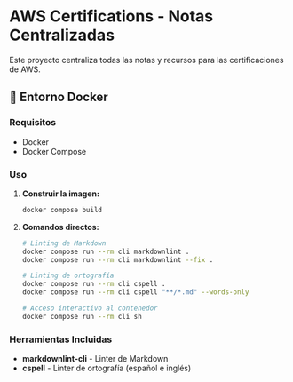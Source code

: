 # AWS Certifications - Notas Centralizadas

Este proyecto centraliza todas las notas y recursos para las certificaciones de AWS.

## 🐳 Entorno Docker

### Requisitos

- Docker
- Docker Compose

### Uso

1. **Construir la imagen:**

   ```bash
   docker compose build
   ```

2. **Comandos directos:**

   ```bash
   # Linting de Markdown
   docker compose run --rm cli markdownlint .
   docker compose run --rm cli markdownlint --fix .

   # Linting de ortografía
   docker compose run --rm cli cspell .
   docker compose run --rm cli cspell "**/*.md" --words-only

   # Acceso interactivo al contenedor
   docker compose run --rm cli sh
   ```

### Herramientas Incluidas

- **markdownlint-cli** - Linter de Markdown
- **cspell** - Linter de ortografía (español e inglés)
